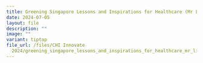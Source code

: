 ```yaml
---
title: Greening Singapore Lessons and Inspirations for Healthcare (Mr Lim Tuang Liang)
date: 2024-07-05
layout: file
description: ""
image: ""
variant: tiptap
file_url: /files/CHI Innovate
  2024/greening_singapore_lessons_and_inspirations_for_healthcare_mr_lim_tuang_liang.pdf
---
```

